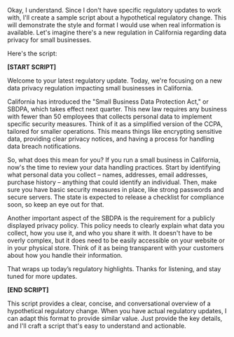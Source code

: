 Okay, I understand. Since I don't have specific regulatory updates to work with, I'll create a sample script about a hypothetical regulatory change. This will demonstrate the style and format I would use when real information is available. Let's imagine there's a new regulation in California regarding data privacy for small businesses.

Here's the script:

**[START SCRIPT]**

Welcome to your latest regulatory update. Today, we're focusing on a new data privacy regulation impacting small businesses in California.

California has introduced the "Small Business Data Protection Act," or SBDPA, which takes effect next quarter. This new law requires any business with fewer than 50 employees that collects personal data to implement specific security measures. Think of it as a simplified version of the CCPA, tailored for smaller operations. This means things like encrypting sensitive data, providing clear privacy notices, and having a process for handling data breach notifications.

So, what does this mean for you? If you run a small business in California, now's the time to review your data handling practices. Start by identifying what personal data you collect – names, addresses, email addresses, purchase history – anything that could identify an individual. Then, make sure you have basic security measures in place, like strong passwords and secure servers. The state is expected to release a checklist for compliance soon, so keep an eye out for that.

Another important aspect of the SBDPA is the requirement for a publicly displayed privacy policy. This policy needs to clearly explain what data you collect, how you use it, and who you share it with. It doesn't have to be overly complex, but it does need to be easily accessible on your website or in your physical store. Think of it as being transparent with your customers about how you handle their information.

That wraps up today’s regulatory highlights. Thanks for listening, and stay tuned for more updates.

**[END SCRIPT]**

This script provides a clear, concise, and conversational overview of a hypothetical regulatory change. When you have actual regulatory updates, I can adapt this format to provide similar value. Just provide the key details, and I'll craft a script that's easy to understand and actionable.